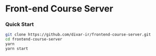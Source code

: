 # Front-end Course Server

### Quick Start

```bash
git clone https://github.com/divar-ir/frontend-course-server.git
cd frontend-course-server
yarn
yarn start
```
